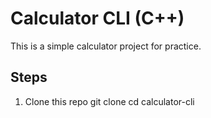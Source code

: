 # Calculator CLI (C++)

This is a simple calculator project for practice.

## Steps

1. Clone this repo
   git clone <repo-url>
   cd calculator-cli
